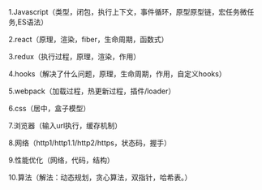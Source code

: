 1.Javascript（类型，闭包，执行上下文，事件循环，原型原型链，宏任务微任务,ES语法）

2.react（原理，渲染，fiber，生命周期，函数式）

3.redux（执行过程，原理，渲染，作用）

4.hooks（解决了什么问题，原理，生命周期，作用，自定义hooks）

5.webpack（加载过程，热更新过程，插件/loader）

6.css（居中，盒子模型）

7.浏览器（输入url执行，缓存机制）

8.网络（http1/http1.1/http2/https，状态码，握手）

9.性能优化（网络，代码，结构）

10.算法（解法：动态规划，贪心算法，双指针，哈希表。）
